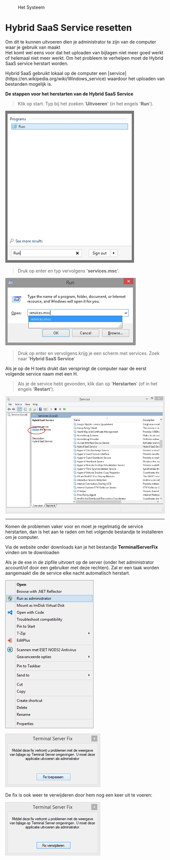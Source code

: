 <properties>
	<page>
		<title>Bijlages uploaden werkt niet meer</title>
	</page>
	<menu>
		<position>Het Systeem </position> 
		<title>Hybrid SaaS Service resetten</title>
	</menu>
</properties>

# Hybrid SaaS Service resetten #

<div class="warning">
Om dit te kunnen uitvoeren dien je administrator te zijn van de computer waar je gebruik van maakt
</div

Het komt wel eens voor dat het uploaden van bijlagen niet meer goed werkt of helemaal niet meer werkt. Om het probleem te verhelpen moet de Hybrid SaaS service herstart worden.

<div class="info">
Hybrid SaaS gebruikt lokaal op de computer een [service](https://en.wikipedia.org/wiki/Windows_service) waardoor het uploaden van bestanden mogelijk is.
</div>

**De stappen voor het herstarten van de Hybrid SaaS Service**

>Klik op start.
>Typ bij het zoeken '**Uitvoeren**' (in het engels '**Run**').

![](images/start-menu-zoeken-run.jpg)

>Druk op enter en typ vervolgens '**services.msc**'.

![](images/services.jpg)

>Druk op enter en vervolgens krijg je een scherm met services. Zoek naar '**Hybrid SaaS Service**'

<div class="tip">
Als je op de H toets drukt dan verspringt de computer naar de eerst volgende service naam met een H. 
</div>

>Als je de service hebt gevonden, klik dan op '**Herstarten**' (of in het engels '**Restart**').

![](images/herstarten-service.jpg)


----------

Komen de problemen vaker voor en moet je regelmatig de service herstarten, dan is het aan te raden om het volgende bestandje te installeren om je computer.

Via de website [](http://hybridsaas.com/support) onder downloads kan je het bestandje **TerminalServerFix** vinden om te downloaden

Als je de exe in de zipfile uitvoert op de server (onder het administrator account/of door een gebruiker met deze rechten). Zal er een taak worden aangemaakt die de service elke nacht automatisch herstart.

![](images/1.png)

![](images/2.png)

De fix is ook weer te verwijderen door hem nog een keer uit te voeren:

![](images/3.png)